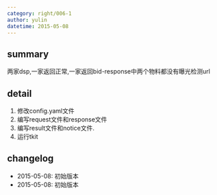 ```yaml
---
category: right/006-1
author: yulin 
datetime: 2015-05-08
---
```


## summary

两家dsp,一家返回正常,一家返回bid-response中两个物料都没有曝光检测url

## detail

1. 修改config.yaml文件
2. 编写request文件和response文件
3. 编写result文件和notice文件.
4. 运行tkit

## changelog

- 2015-05-08: 初始版本
- 2015-05-08: 初始版本